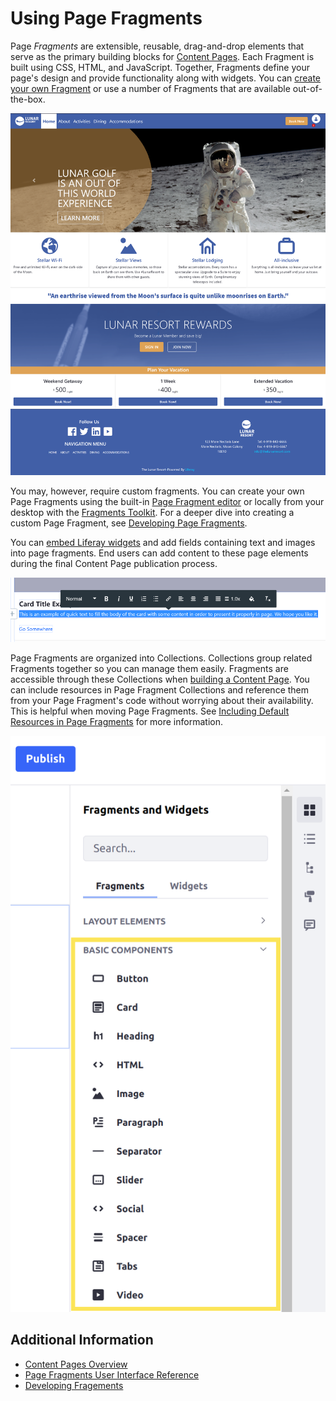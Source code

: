 # Using Page Fragments

Page *Fragments* are extensible, reusable, drag-and-drop elements that serve as the primary building blocks for [Content Pages](../../creating-pages/building-and-managing-content-pages/content-pages-overview.md). Each Fragment is built using CSS, HTML, and JavaScript. Together, Fragments define your page's design and provide functionality along with widgets. You can [create your own Fragment](../../developer-guide/developing-page-fragments/developing-fragments-intro.md) or use a number of Fragments that are available out-of-the-box.

![You can quickly build a page with Fragments.](./using-page-fragments/images/01.png)

You may, however, require custom fragments. You can create your own Page Fragments using the built-in [Page Fragment editor](../../developer-guide/reference/fragments/page-fragment-editor-interface-reference.md) or locally from your desktop with the [Fragments Toolkit](../../developer-guide/developing-page-fragments/using-the-fragments-toolkit.md). For a deeper dive into creating a custom Page Fragment, see [Developing Page Fragments](../../developer-guide/developing-page-fragments/developing-fragments-intro.md).

You can [embed Liferay widgets](../../developer-guide/reference/fragments/fragment-specific-tags-reference.md#including-widgets-within-a-fragment) and add fields containing text and images into page fragments. End users can add content to these page elements during the final Content Page publication process.

![You can provide your own content in Fragments.](./using-page-fragments/images/02.png)

Page Fragments are organized into Collections. Collections group related Fragments together so you can manage them easily. Fragments are accessible through these Collections when [building a Content Page](../../creating-pages/building-and-managing-content-pages/building-content-pages.md). You can include resources in Page Fragment Collections and reference them from your Page Fragment's code without worrying about their availability. This is helpful when moving Page Fragments. See [Including Default Resources in Page Fragments](../../developer-guide/developing-page-fragments/including-default-resources-with-fragments.md) for more information.

![Collections provide an easy way to organize, manage, and share Fragments.](./using-page-fragments/images/03.png)

## Additional Information

- [Content Pages Overview](../../creating-pages/building-and-managing-content-pages/content-pages-overview.md)
- [Page Fragments User Interface Reference](../../creating-pages/building-and-managing-content-pages/page-fragments-user-interface-reference.md)
- [Developing Fragements](developing-../../developer-guide/developing-page-fragments/developing-fragments-intro.md)
